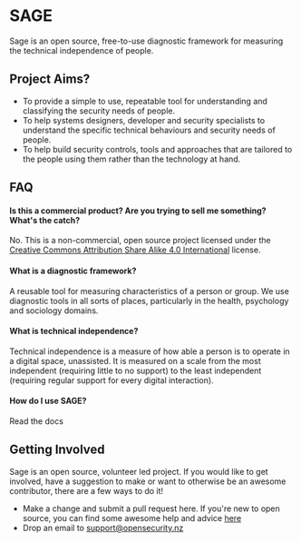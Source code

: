 # SAGE 

Sage is an open source, free-to-use diagnostic framework for measuring the technical independence of people.

## Project Aims?

* To provide a simple to use, repeatable tool for understanding and classifying the security needs of people.
* To help systems designers, developer and security specialists to understand the specific technical behaviours and security needs of people.
* To help build security controls, tools and approaches that are tailored to the people using them rather than the technology at hand.

## FAQ

#### Is this a commercial product? Are you trying to sell me something? What's the catch?

No. This is a non-commercial, open source project licensed under the [Creative Commons Attribution Share Alike 4.0 International](https://github.com/open-security-nz/sage/blob/master/license.md) license.

#### What is a diagnostic framework?

A reusable tool for measuring characteristics of a person or group. We use diagnostic tools in all sorts of places, particularly in the health, psychology and sociology domains.

#### What is technical independence?

Technical independence is a measure of how able a person is to operate in a digital space, unassisted. It is measured on a scale from the most independent (requiring little to no support) to the least independent (requiring regular support for every digital interaction).

#### How do I use SAGE?

Read the docs


## Getting Involved

Sage is an open source, volunteer led project. If you would like to get involved, have a suggestion to make or want to otherwise be an awesome contributor, there are a few ways to do it!

* Make a change and submit a pull request here. If you're new to open source, you can find some awesome help and advice [here](https://www.firsttimersonly.com/)
* Drop an email to support@opensecurity.nz


